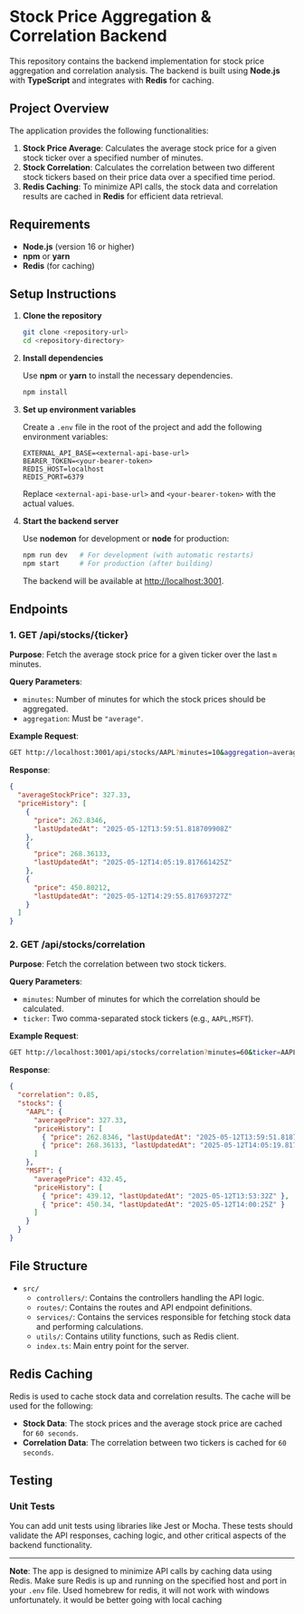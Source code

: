 
# Stock Price Aggregation & Correlation Backend

This repository contains the backend implementation for stock price aggregation and correlation analysis. The backend is built using **Node.js** with **TypeScript** and integrates with **Redis** for caching.

## Project Overview

The application provides the following functionalities:

1. **Stock Price Average**: Calculates the average stock price for a given stock ticker over a specified number of minutes.
2. **Stock Correlation**: Calculates the correlation between two different stock tickers based on their price data over a specified time period.
3. **Redis Caching**: To minimize API calls, the stock data and correlation results are cached in **Redis** for efficient data retrieval.

## Requirements

- **Node.js** (version 16 or higher)
- **npm** or **yarn**
- **Redis** (for caching)

## Setup Instructions

1. **Clone the repository**

   ```bash
   git clone <repository-url>
   cd <repository-directory>
   ```

2. **Install dependencies**

   Use **npm** or **yarn** to install the necessary dependencies.

   ```bash
   npm install
   ```

3. **Set up environment variables**

   Create a `.env` file in the root of the project and add the following environment variables:

   ```env
   EXTERNAL_API_BASE=<external-api-base-url>
   BEARER_TOKEN=<your-bearer-token>
   REDIS_HOST=localhost
   REDIS_PORT=6379
   ```

   Replace `<external-api-base-url>` and `<your-bearer-token>` with the actual values.

4. **Start the backend server**

   Use **nodemon** for development or **node** for production:

   ```bash
   npm run dev   # For development (with automatic restarts)
   npm start     # For production (after building)
   ```

   The backend will be available at [http://localhost:3001](http://localhost:3001).

## Endpoints

### 1. **GET /api/stocks/{ticker}**

   **Purpose**: Fetch the average stock price for a given ticker over the last `m` minutes.

   **Query Parameters**:
   - `minutes`: Number of minutes for which the stock prices should be aggregated.
   - `aggregation`: Must be `"average"`.

   **Example Request**:
   ```bash
   GET http://localhost:3001/api/stocks/AAPL?minutes=10&aggregation=average
   ```

   **Response**:
   ```json
   {
     "averageStockPrice": 327.33,
     "priceHistory": [
       {
         "price": 262.8346,
         "lastUpdatedAt": "2025-05-12T13:59:51.818709908Z"
       },
       {
         "price": 268.36133,
         "lastUpdatedAt": "2025-05-12T14:05:19.817661425Z"
       },
       {
         "price": 450.80212,
         "lastUpdatedAt": "2025-05-12T14:29:55.817693727Z"
       }
     ]
   }
   ```

### 2. **GET /api/stocks/correlation**

   **Purpose**: Fetch the correlation between two stock tickers.

   **Query Parameters**:
   - `minutes`: Number of minutes for which the correlation should be calculated.
   - `ticker`: Two comma-separated stock tickers (e.g., `AAPL,MSFT`).

   **Example Request**:
   ```bash
   GET http://localhost:3001/api/stocks/correlation?minutes=60&ticker=AAPL,MSFT
   ```

   **Response**:
   ```json
   {
     "correlation": 0.85,
     "stocks": {
       "AAPL": {
         "averagePrice": 327.33,
         "priceHistory": [
           { "price": 262.8346, "lastUpdatedAt": "2025-05-12T13:59:51.818709908Z" },
           { "price": 268.36133, "lastUpdatedAt": "2025-05-12T14:05:19.817661425Z" }
         ]
       },
       "MSFT": {
         "averagePrice": 432.45,
         "priceHistory": [
           { "price": 439.12, "lastUpdatedAt": "2025-05-12T13:53:32Z" },
           { "price": 450.34, "lastUpdatedAt": "2025-05-12T14:00:25Z" }
         ]
       }
     }
   }
   ```

## File Structure

- `src/`
  - `controllers/`: Contains the controllers handling the API logic.
  - `routes/`: Contains the routes and API endpoint definitions.
  - `services/`: Contains the services responsible for fetching stock data and performing calculations.
  - `utils/`: Contains utility functions, such as Redis client.
  - `index.ts`: Main entry point for the server.

## Redis Caching

Redis is used to cache stock data and correlation results. The cache will be used for the following:

- **Stock Data**: The stock prices and the average stock price are cached for `60 seconds`.
- **Correlation Data**: The correlation between two tickers is cached for `60 seconds`.

## Testing

### Unit Tests

You can add unit tests using libraries like Jest or Mocha. These tests should validate the API responses, caching logic, and other critical aspects of the backend functionality.

---

**Note**: The app is designed to minimize API calls by caching data using Redis. Make sure Redis is up and running on the specified host and port in your `.env` file. Used homebrew for redis, it will not work with windows unfortunately. it would be better going with local caching
